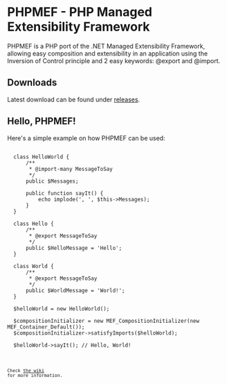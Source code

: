 # PHPMEF - PHP Managed Extensibility Framework 
PHPMEF is a PHP port of the .NET Managed Extensibility Framework, allowing easy composition and extensibility in an application using the Inversion of Control principle and 2 easy keywords: @export and @import.

## Downloads
Latest download can be found under [releases](https://github.com/maartenba/phpmef/releases).

## Hello, PHPMEF!
Here's a simple example on how PHPMEF can be used:

<pre><code>
  class HelloWorld {
      /**
       * @import-many MessageToSay
       */
      public $Messages;
  
      public function sayIt() {
          echo implode(', ', $this->Messages);
      }
  }
  
  class Hello {
      /**
       * @export MessageToSay
       */
      public $HelloMessage = 'Hello';
  }
  
  class World {
      /**
       * @export MessageToSay
       */
      public $WorldMessage = 'World!';
  }
  
  $helloWorld = new HelloWorld();
  
  $compositionInitializer = new MEF_CompositionInitializer(new MEF_Container_Default());
  $compositionInitializer->satisfyImports($helloWorld);
  
  $helloWorld->sayIt(); // Hello, World!
<code></pre>

Check [the wiki](https://github.com/maartenba/phpmef/wiki) for more information.
